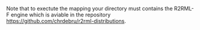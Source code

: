 Note that to exectute the mapping your directory must contains the R2RML-F engine which is aviable in the repository https://github.com/chrdebru/r2rml-distributions.
